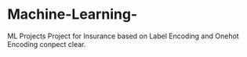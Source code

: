 # Machine-Learning-
ML Projects 
Project for Insurance based on Label Encoding and Onehot Encoding conpect clear. 
